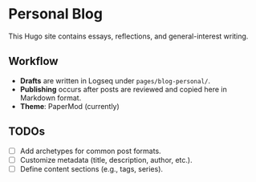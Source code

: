 # Personal Blog

This Hugo site contains essays, reflections, and general-interest writing.

## Workflow

- **Drafts** are written in Logseq under `pages/blog-personal/`.
- **Publishing** occurs after posts are reviewed and copied here in Markdown format.
- **Theme**: PaperMod (currently)

## TODOs

- [ ] Add archetypes for common post formats.
- [ ] Customize metadata (title, description, author, etc.).
- [ ] Define content sections (e.g., tags, series).
